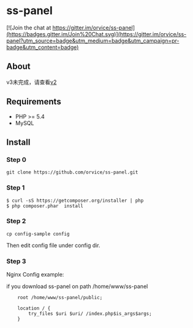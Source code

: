 # ss-panel

[![Join the chat at https://gitter.im/orvice/ss-panel](https://badges.gitter.im/Join%20Chat.svg)](https://gitter.im/orvice/ss-panel?utm_source=badge&utm_medium=badge&utm_campaign=pr-badge&utm_content=badge)

## About

v3未完成，请查看[v2](https://github.com/orvice/ss-panel/tree/v2)

## Requirements

* PHP >= 5.4
* MySQL


## Install

### Step 0

```
git clone https://github.com/orvice/ss-panel.git
```

### Step 1

```
$ curl -sS https://getcomposer.org/installer | php
$ php composer.phar  install
```

### Step 2

```
cp config-sample config
```

Then edit config file under config dir.

### Step 3

Nginx Config example:

if you download ss-panel on path /home/www/ss-panel


```
    root /home/www/ss-panel/public;

    location / {
        try_files $uri $uri/ /index.php$is_args$args;
    }
    
```    
